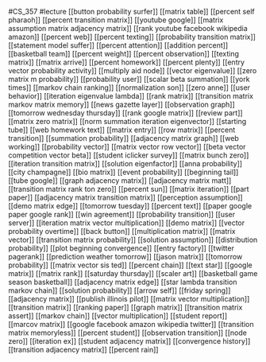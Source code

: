 #CS_357
#lecture
[[button probability surfer]]
[[matrix table]]
[[percent self pharaoh]]
[[percent transition matrix]]
[[youtube google]]
[[matrix assumption matrix adjacency matrix]]
[[rank youtube facebook wikipedia amazon]]
[[percent web]]
[[percent texting]]
[[probability transition matrix]]
[[statement model suffer]]
[[percent attention]]
[[addition percent]]
[[basketball team]]
[[percent weight]]
[[percent observation]]
[[texting matrix]]
[[matrix arrive]]
[[percent homework]]
[[percent plenty]]
[[entry vector probability activity]]
[[multiply aid node]]
[[vector eigenvalue]]
[[zero matrix m probability]]
[[probability user]]
[[scalar beta summation]]
[[york times]]
[[markov chain ranking]]
[[normalization son]]
[[zero anne]]
[[user behavior]]
[[iteration eigenvalue lambda]]
[[rank matrix]]
[[transition matrix markov matrix memory]]
[[news gazette layer]]
[[observation graph]]
[[tomorrow wednesday thursday]]
[[rank google matrix]]
[[review part]]
[[matrix zero matrix]]
[[norm summation iteration eigenvector]]
[[starting tube]]
[[web homework text]]
[[matrix entry]]
[[row matrix]]
[[percent transition]]
[[summation probability]]
[[adjacency matrix graph]]
[[web working]]
[[probability vector]]
[[matrix vector row vector]]
[[beta vector competition vector beta]]
[[student iclicker survey]]
[[matrix bunch zero]]
[[iteration transition matrix]]
[[solution eigenfactor]]
[[anna probability]]
[[city champagne]]
[[bio matrix]]
[[event probability]]
[[beginning tail]]
[[tube google]]
[[graph adjacency matrix]]
[[adjacency matrix matt]]
[[transition matrix rank ton zero]]
[[percent sun]]
[[matrix iteration]]
[[part paper]]
[[adjacency matrix transition matrix]]
[[perception assumption]]
[[demo matrix edge]]
[[tomorrow tuesday]]
[[percent text]]
[[paper google paper google rank]]
[[win agreement]]
[[probability transition]]
[[user server]]
[[iteration matrix vector multiplication]]
[[demo matrix]]
[[vector probability overtime]]
[[back button]]
[[multiplication matrix]]
[[matrix vector]]
[[transition matrix probability]]
[[solution assumption]]
[[distribution probability]]
[[plot beginning convergence]]
[[entry factory]]
[[twitter pagerank]]
[[prediction weather tomorrow]]
[[jason matrix]]
[[tomorrow probability]]
[[matrix vector sis ted]]
[[percent chain]]
[[text star]]
[[google matrix]]
[[matrix rank]]
[[saturday thursday]]
[[scaler art]]
[[basketball game season basketball]]
[[adjacency matrix edge]]
[[star lambda transition markov chain]]
[[solution probability]]
[[arrow self]]
[[friday spring]]
[[adjacency matrix]]
[[publish illinois pilot]]
[[matrix vector multiplication]]
[[transition matrix]]
[[ranking paper]]
[[graph matrix]]
[[transition matrix assert]]
[[markov chain]]
[[vector multiplication]]
[[student report]]
[[marcov matrix]]
[[google facebook amazon wikipedia twitter]]
[[transition matrix memoryless]]
[[percent student]]
[[observation transition]]
[[node zero]]
[[iteration ex]]
[[student adjacency matrix]]
[[convergence history]]
[[transition adjacency matrix]]
[[percent rain]]
